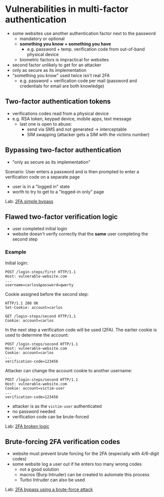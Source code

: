 # Vulnerabilities in multi-factor authentication
* some websites use another authentication factor next to the password
  * mandatory or optional
  * **something you know + something you have**
    * e.g. password + temp. verification code from out-of-band physical device
  * biometric factors is impractical for websites
* second factor unlikely to get for an attacker
* only as secure as its implementation
* "something you know" used twice isn't real 2FA
  * e.g. password + verification code per mail (password and credentials for email are both knowledge)

## Two-factor authentication tokens
* verifications codes read from a physical device
* e.g. RSA token, keypad device, mobile apps, text message
  * last one is open to abuse:
    * send via SMS and not generated -> interceptable
    * SIM swapping (attacker gets a SIM with the victims number)

## Bypassing two-factor authentication
* "only as secure as its implementation"

Scenario: User enters a password and is then prompted to enter a verification code on a separate page
* user is in a "logged in" state
* worth to try to get to a "logged-in only" page

Lab: [2FA simple bypass](../labs/2FA_simple_bypass.md)

## Flawed two-factor verification logic
* user completed initial login
* website doesn't verify correctly that the **same** user completing the second step

### Example
Initial login:
```
POST /login-steps/first HTTP/1.1
Host: vulnerable-website.com
...
username=carlos&password=qwerty
```

Cookie assigned before the second step:
```
HTTP/1.1 200 OK
Set-Cookie: account=carlos

GET /login-steps/second HTTP/1.1
Cookie: account=carlos
```

In the next step a verification code will be used (2FA). The earlier cookie is used to determine the account:
```
POST /login-steps/second HTTP/1.1
Host: vulnerable-website.com
Cookie: account=carlos
...
verification-code=123456
```

Attacker can change the account cookie to another username:
```
POST /login-steps/second HTTP/1.1
Host: vulnerable-website.com
Cookie: account=victim-user
...
verification-code=123456
```

* attacker is as the `victim-user` authenticated
* no password needed
* verification code can be brute-forced

Lab: [2FA broken logic](../labs/2FA_broken_logic.md)

## Brute-forcing 2FA verification codes
* website must prevent brute forcing for the 2FA (especially with 4/6-digit codes)
* some website log a user out if he enters too many wrong codes
  * not a good solution
  * macros (Burp Intruder) can be created to automate this process
  * Turbo Intruder can also be used

Lab: [2FA bypass using a brute-force attack](../labs/2FA_bypass_using_a_brute-force_attack.md)
